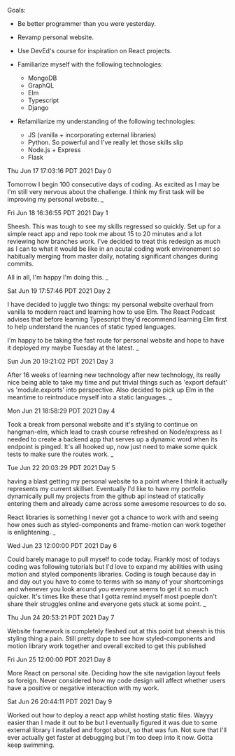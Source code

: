 Goals:

- Be better programmer than you were yesterday.
- Revamp personal website.
- Use DevEd's course for inspiration on React projects.

- Familiarize myself with the following technologies:

  - MongoDB
  - GraphQL
  - Elm
  - Typescript
  - Django

- Refamiliarize my understanding of the following technologies:
  - JS (vanilla + incorporating external libraries)
  - Python. So powerful and I've really let those skills slip
  - Node.js + Express
  - Flask

Thu Jun 17 17:03:16 PDT 2021
Day 0

Tomorrow I begin 100 consecutive days of coding. As excited as I may be I'm still very nervous about the challenge. I think my first task will be improving my personal website.
\_

Fri Jun 18 16:36:55 PDT 2021
Day 1

Sheesh. This was tough to see my skills regressed so quickly. Set up for a simple react app and repo took me about 15 to 20 minutes and a lot reviewing how branches work. I've decided to treat this redesign as much as I can to what it would be like in an acutal coding work environement so habitually merging from master daily, notating significant changes during commits.

All in all, I'm happy I'm doing this.
\_

Sat Jun 19 17:57:46 PDT 2021
Day 2

I have decided to juggle two things: my personal website overhaul from vanilla to modern react and learning how to use Elm. The React Podcast advises that before learning Typescript they'd recommend learning Elm first to help understand the nuances of static typed languages.

I'm happy to be taking the fast route for personal website and hope to have it deployed my maybe Tuesday at the latest.
\_

Sun Jun 20 19:21:02 PDT 2021
Day 3

After 16 weeks of learning new technology after new technology, its really nice being able to take my time and put trivial things such as 'export default' vs 'module.exports' into perspective. Also decided to pick up Elm in the meantime to reintroduce myself into a static languages.
\_

Mon Jun 21 18:58:29 PDT 2021
Day 4

Took a break from personal website and it's styling to continue on hangman-elm, which lead to crash course refreshed on Node/express as I needed to create a backend app that serves up a dynamic word when its endpoint is pinged. It's all hooked up, now just need to make some quick tests to make sure the routes work.
\_

Tue Jun 22 20:03:29 PDT 2021
Day 5

having a blast getting my personal website to a point where I think it actually represents my current skillset. Eventually I'd like to have my portfolio dynamically pull my projects from the github api instead of statically entering them and already came across some awesome resources to do so.

React libraries is something I never got a chance to work with and seeing how ones such as styled-components and frame-motion can work together is enlightening.
\_

Wed Jun 23 12:00:00 PDT 2021
Day 6

Could barely manage to pull myself to code today. Frankly most of todays coding was following tutorials but I'd love to expand my abilities with using motion and styled components libraries. Coding is tough because day in and day out you have to come to terms with so many of your shortcomings and whenever you look around you everyone seems to get it so much quicker. It's times like these that I gotta remind myself most poeple don't share their struggles online and everyone gets stuck at some point.
\_

Thu Jun 24 20:53:21 PDT 2021
Day 7

Website framework is completely fleshed out at this point but sheesh is this styling thing a pain. Still pretty dope to see how styled-components and motion library work together and overall excited to get this published

Fri Jun 25 12:00:00 PDT 2021
Day 8

More React on personal site. Deciding how the site navigation layout feels so foreign. Never considered how my code design will affect whether users have a positive or negative interaction with my work.

Sat Jun 26 20:44:11 PDT 2021
Day 9

Worked out how to deploy a react app whilst hosting static files. Wayyy easier than I made it out to be but I eventually figured it was due to some external library I installed and forgot about, so that was fun. Not sure that I'll ever actually get faster at debugging but I'm too deep into it now. Gotta keep swimming.
